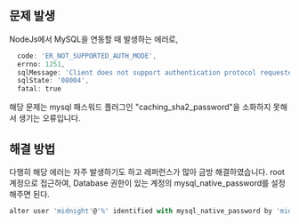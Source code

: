 ## 문제 발생

NodeJs에서 MySQL을 연동할 때 발생하는 에러로,
~~~powershell
  code: 'ER_NOT_SUPPORTED_AUTH_MODE',
  errno: 1251,
  sqlMessage: 'Client does not support authentication protocol requested by server; consider upgrading MySQL client',
  sqlState: '08004',
  fatal: true
~~~

해당 문제는 mysql 패스워드 플러그인 "caching_sha2_password"을 소화하지 못해서 생기는 오류입니다.



## 해결 방법

다행히 해당 에러는 자주 발생하기도 하고 레퍼런스가 많아 금방 해결하였습니다.
root 계정으로 접근하여, Database 권한이 있는 계정의 mysql_native_password를 설정해주면 된다.

~~~javascript
alter user 'midnight'@'%' identified with mysql_native_password by 'midnight';
~~~

